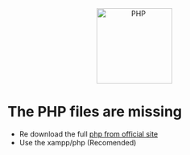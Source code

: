 <div align="center">
    <a href="https://php.net">
        <img
            alt="PHP"
            src="https://www.php.net/images/logos/new-php-logo.svg"
            width="150">
    </a>
</div>

# The PHP files are missing
- Re download the full <a href="https://windows.php.net/download#php-7.4-ts-vc15-x86">php from official site</a>
- Use the xampp/php (Recomended)
